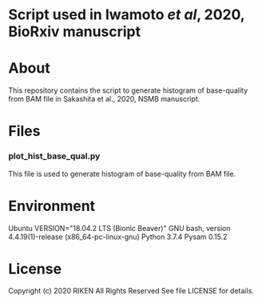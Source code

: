 # Script used in Iwamoto *et al*, 2020, BioRxiv manuscript

# About

This repository contains the script to generate histogram of base-quality from BAM file in Sakashita et al., 2020, NSMB manuscript.

# Files
### plot_hist_base_qual.py
This file is used to generate histogram of base-quality from BAM file.

# Environment
Ubuntu VERSION="18.04.2 LTS (Bionic Beaver)"
GNU bash, version 4.4.19(1)-release (x86_64-pc-linux-gnu)
Python 3.7.4
Pysam 0.15.2

# License
Copyright (c) 2020 RIKEN
All Rights Reserved
See file LICENSE for details.

